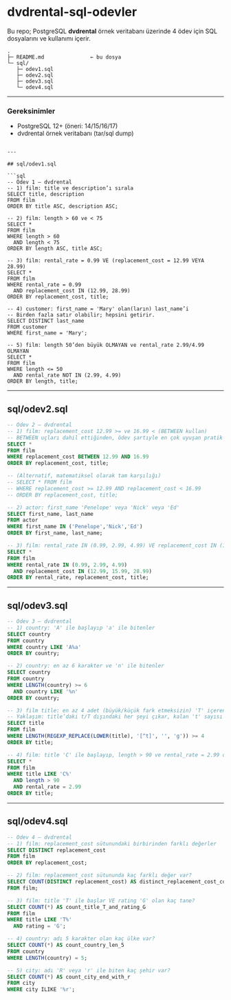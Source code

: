 # dvdrental-sql-odevler

Bu repo; PostgreSQL **dvdrental** örnek veritabanı üzerinde 4 ödev için SQL dosyalarını ve kullanımı içerir.

```
.
├─ README.md               ← bu dosya
└─ sql/
   ├─ odev1.sql
   ├─ odev2.sql
   ├─ odev3.sql
   └─ odev4.sql
```

---


### Gereksinimler

* PostgreSQL 12+ (öneri: 14/15/16/17)
* dvdrental örnek veritabanı (tar/sql dump)

```

---

## sql/odev1.sql

```sql
-- Ödev 1 — dvdrental
-- 1) film: title ve description’ı sırala
SELECT title, description
FROM film
ORDER BY title ASC, description ASC;

-- 2) film: length > 60 ve < 75
SELECT *
FROM film
WHERE length > 60
  AND length < 75
ORDER BY length ASC, title ASC;

-- 3) film: rental_rate = 0.99 VE (replacement_cost = 12.99 VEYA 28.99)
SELECT *
FROM film
WHERE rental_rate = 0.99
  AND replacement_cost IN (12.99, 28.99)
ORDER BY replacement_cost, title;

-- 4) customer: first_name = 'Mary' olan(ların) last_name’i
-- Birden fazla satır olabilir; hepsini getirir.
SELECT DISTINCT last_name
FROM customer
WHERE first_name = 'Mary';

-- 5) film: length 50’den büyük OLMAYAN ve rental_rate 2.99/4.99 OLMAYAN
SELECT *
FROM film
WHERE length <= 50
  AND rental_rate NOT IN (2.99, 4.99)
ORDER BY length, title;
```

---

## sql/odev2.sql

```sql
-- Ödev 2 — dvdrental
-- 1) film: replacement_cost 12.99 >= ve 16.99 < (BETWEEN kullan)
-- BETWEEN uçları dahil ettiğinden, ödev şartıyle en çok uyuşan pratik çözüm:
SELECT *
FROM film
WHERE replacement_cost BETWEEN 12.99 AND 16.99
ORDER BY replacement_cost, title;

-- (Alternatif, matematiksel olarak tam karşılığı)
-- SELECT * FROM film
-- WHERE replacement_cost >= 12.99 AND replacement_cost < 16.99
-- ORDER BY replacement_cost, title;

-- 2) actor: first_name 'Penelope' veya 'Nick' veya 'Ed'
SELECT first_name, last_name
FROM actor
WHERE first_name IN ('Penelope','Nick','Ed')
ORDER BY first_name, last_name;

-- 3) film: rental_rate IN (0.99, 2.99, 4.99) VE replacement_cost IN (12.99, 15.99, 28.99)
SELECT *
FROM film
WHERE rental_rate IN (0.99, 2.99, 4.99)
  AND replacement_cost IN (12.99, 15.99, 28.99)
ORDER BY rental_rate, replacement_cost, title;
```

---

## sql/odev3.sql

```sql
-- Ödev 3 — dvdrental
-- 1) country: 'A' ile başlayıp 'a' ile bitenler
SELECT country
FROM country
WHERE country LIKE 'A%a'
ORDER BY country;

-- 2) country: en az 6 karakter ve 'n' ile bitenler
SELECT country
FROM country
WHERE LENGTH(country) >= 6
  AND country LIKE '%n'
ORDER BY country;

-- 3) film title: en az 4 adet (büyük/küçük fark etmeksizin) 'T' içerenler
-- Yaklaşım: title’daki t/T dışındaki her şeyi çıkar, kalan 't' sayısı >= 4
SELECT title
FROM film
WHERE LENGTH(REGEXP_REPLACE(LOWER(title), '[^t]', '', 'g')) >= 4
ORDER BY title;

-- 4) film: title 'C' ile başlayıp, length > 90 ve rental_rate = 2.99 olanlar
SELECT *
FROM film
WHERE title LIKE 'C%'
  AND length > 90
  AND rental_rate = 2.99
ORDER BY title;
```

---

## sql/odev4.sql

```sql
-- Ödev 4 — dvdrental
-- 1) film: replacement_cost sütunundaki birbirinden farklı değerler
SELECT DISTINCT replacement_cost
FROM film
ORDER BY replacement_cost;

-- 2) film: replacement_cost sütununda kaç farklı değer var?
SELECT COUNT(DISTINCT replacement_cost) AS distinct_replacement_cost_count
FROM film;

-- 3) film: title 'T' ile başlar VE rating 'G' olan kaç tane?
SELECT COUNT(*) AS count_title_T_and_rating_G
FROM film
WHERE title LIKE 'T%'
  AND rating = 'G';

-- 4) country: adı 5 karakter olan kaç ülke var?
SELECT COUNT(*) AS count_country_len_5
FROM country
WHERE LENGTH(country) = 5;

-- 5) city: adı 'R' veya 'r' ile biten kaç şehir var?
SELECT COUNT(*) AS count_city_end_with_r
FROM city
WHERE city ILIKE '%r';
```
